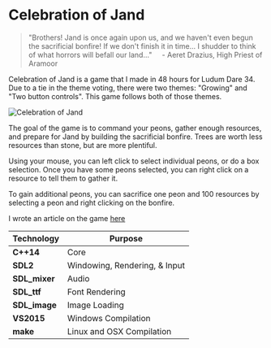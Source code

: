 # Celebration of Jand

> "Brothers! Jand is once again upon us, and we haven't even begun the sacrificial bonfire! If we don't finish it in time... I shudder to think of what horrors will befall our land..."
>  &nbsp;&nbsp;&nbsp;&nbsp;- Aeret Drazius, High Priest of Aramoor

Celebration of Jand is a game that I made in 48 hours for Ludum Dare 34. Due to a tie in the theme voting, there were two themes: "Growing" and "Two button controls". This game follows both of those themes.

![Celebration of Jand](http://dooskington.com/static/images/screenshots/celebration-of-jand-screenshot.png)

The goal of the game is to command your peons, gather enough resources, and prepare for Jand by building the sacrificial bonfire. Trees are worth less resources than stone, but are more plentiful.

Using your mouse, you can left click to select individual peons, or do a box selection. Once you have some peons selected, you can right click on a resource to tell them to gather it.

To gain additional peons, you can sacrifice one peon and 100 resources by selecting a peon and right clicking on the bonfire.

I wrote an article on the game [here](http://dooskington.com/ludum-dare-34-postmortem-celebration-of-jand/)

Technology     | Purpose
---------------|----------
**C++14**      | Core
**SDL2**       | Windowing, Rendering, & Input
**SDL_mixer**  | Audio
**SDL_ttf**    | Font Rendering
**SDL_image**  | Image Loading
**VS2015**     | Windows Compilation
**make**       | Linux and OSX Compilation